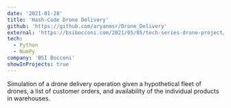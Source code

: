 ```yaml
---
date: '2021-01-28'
title: 'Hash-Code Drone Delivery'
github: 'https://github.com/aryanmsr/Drone_Delivery'
external: 'https://bsibocconi.com/2021/05/05/tech-series-drone-project/'
tech:
  - Python
  - NumPy
company: 'BSI Bocconi'
showInProjects: true
---
```

Simulation of a drone delivery operation given a hypothetical fleet of drones, a list of customer orders, and availability of the individual products in warehouses.
